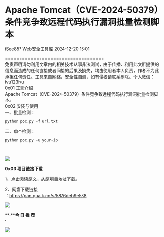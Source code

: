 #  Apache Tomcat（CVE-2024-50379）条件竞争致远程代码执行漏洞批量检测脚本   
iSee857  Web安全工具库   2024-12-20 16:01  
  
===================================  
免责声明请勿利用文章内的相关技术从事非法测试，由于传播、利用此文所提供的信息而造成的任何直接或者间接的后果及损失，均由使用者本人负责，作者不为此承担任何责任。工具来自网络，安全性自测，如有侵权请联系删除。个人微信：ivu123ivu  
0x01 工具介绍  
Apache Tomcat（CVE-2024-50379）条件竞争致远程代码执行漏洞批量检测脚本。  
0x02 安装与使用  
一、批量检测：  
```
python poc.py -f url.txt
```  
  
二、单个检测：  
```
python poc.py -u your-ip
```  
  
    
  
![](https://mmbiz.qpic.cn/sz_mmbiz_png/8H1dCzib3UibvIfC6E7aeicUzTib94QSLQG5ib3H4GLtje7BdTLg1CSVZhMvf2aLumRFyb5RVbb9MAtIsyjRPJmic23w/640?wx_fmt=png&from=appmsg "")  
  
**0x03 项目链接下载**  
  
1、点击阅读原文，从原项目地址下载。  
  
2、网盘下载链接  
：https://pan.quark.cn/s/5876deb9e588  
  
![](https://mmbiz.qpic.cn/sz_mmbiz_png/8H1dCzib3UibvIfC6E7aeicUzTib94QSLQG50zrrgnyb5OQk5WiaLXgakxzQetMBq8DUdOiccqubcJ6CoEpuLwGXLqFA/640?wx_fmt=png&from=appmsg "")  
  
  
  
**·****今 日 推 荐**  
**·**  
  
![](https://mmbiz.qpic.cn/sz_mmbiz_png/8H1dCzib3UibvIfC6E7aeicUzTib94QSLQG5ZknV6fticn0T88akbS78SJveWiaLQRfO3UESXfPQsicWE7VPCrmniaXlfg/640?wx_fmt=png&from=appmsg "")  
  
>   
  
  

